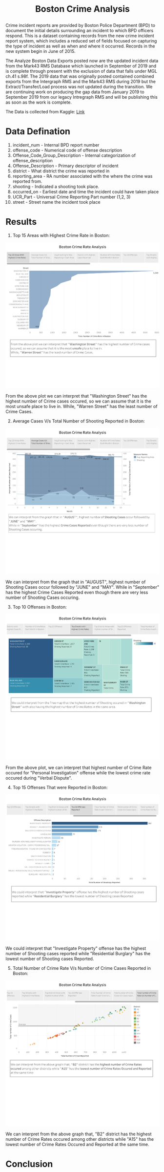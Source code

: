 # <p align = 'center'>Boston Crime Analysis</p>

Crime incident reports are provided by Boston Police Department (BPD) to document the initial details surrounding an incident to which BPD officers respond. This is a dataset containing records from the new crime incident report system, which includes a reduced set of fields focused on capturing the type of incident as well as when and where it occurred. Records in the new system begin in June of 2015. </br>

The Analyze Boston Data Exports posted now are the updated incident data from the Mark43 RMS Database which launched in September of 2019 and is complete through present with the exclusion of data that falls under MGL ch.41 s.98f. The 2019 data that was originally posted contained combined exports from the Intergraph RMS and the Mark43 RMS during 2019 but the Extract/Transfer/Load process was not updated during the transition. We are continuing work on producing the gap data from January 2019 to September 2019 from our legacy Intregraph RMS and will be publishing this as soon as the work is complete. </br>

The Data is collected from Kaggle: <a href = "https://data.boston.gov/dataset/crime-incident-reports-august-2015-to-date-source-new-system"> Link </a> </br>

# Data Defination

1. incident_num - Internal BPD report number
2. offense_code - Numerical code of offense description
3. Offense_Code_Group_Description - Internal categorization of offense_description
4. Offense_Description - Primary descriptor of incident
5. district - What district the crime was reported in
6. reporting_area - RA number associated with the where the crime was reported from.
7. shooting - Indicated a shooting took place.
8. occurred_on - Earliest date and time the incident could have taken place
9. UCR_Part - Universal Crime Reporting Part number (1,2, 3)
10. street - Street name the incident took place

# Results

1. Top 15 Areas with Highest Crime Rate in Boston:

<img src = "Images/Story 1.png"> <br>

From the above plot we can interpret that "Washington Street" has the highest number of Crime cases occured, so we can assume that it is the most unsafe place to live in. While, "Warren Street" has the least number of Crime Cases. <br>
 
 2. Average Cases V/s Total Number of Shooting Reported in Boston:

<img src = "Images/Story 2.png"> <br>

We can interpret from the graph that in "AUGUST", highest number of Shooting Cases occur followed by "JUNE" and "MAY". While in "September" has the highest Crime Cases Reported even though there are very less number of Shooting Cases occuring. <br>

 3. Top 10 Offenses in Boston:

<img src = "Images/Story 6.png"> <br>

From the above plot, we can interpret that highest number of Crime Rate  occured for "Personal Investigation" offense while the lowest crime rate occured during "Verbal Dispute". <br>

4. Top 15 Offenses That were Reported in Boston:

<img src = "Images/Story 8.png"> <br>

We could interpret that "Investigate Property" offense has the highest number of Shooting cases reported while "Residential Burglary" has the lowest number of Shooting cases Reported. <br>

5. Total Number of Crime Rate V/s Number of Crime Cases Reported in Boston:

<img src = "Images/Story 11.png"> <br>

We can interpret from the above graph that, "B2" district has the highest number of Crime Rates occured among other districts while "A15" has the lowest number of Crime Rates Occured and Reported at the same time. <br>

# Conclusion

